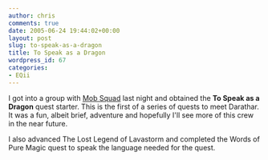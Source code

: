```yaml
---
author: chris
comments: true
date: 2005-06-24 19:44:02+00:00
layout: post
slug: to-speak-as-a-dragon
title: To Speak as a Dragon
wordpress_id: 67
categories:
- EQii
---
```


I got into a group with [Mob Squad](http://mobsquad.eq2guilds.org/index.vm?) last night and obtained the **To Speak as a Dragon** quest starter. This is the first of a series of quests to meet Darathar. It was a fun, albeit brief, adventure and hopefully I'll see more of this crew in the near future.

I also advanced The Lost Legend of Lavastorm and completed the Words of Pure Magic quest to speak the language needed for the quest.


